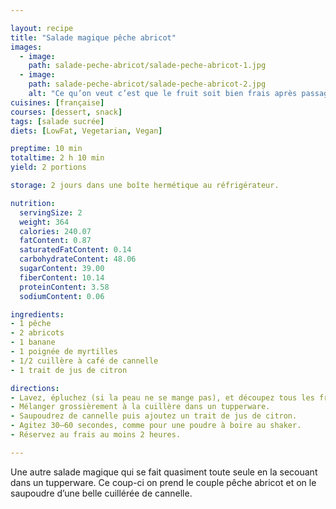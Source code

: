 ```yaml
---

layout: recipe
title: "Salade magique pêche abricot"
images:
  - image:
    path: salade-peche-abricot/salade-peche-abricot-1.jpg
  - image:
    path: salade-peche-abricot/salade-peche-abricot-2.jpg
    alt: "Ce qu’on veut c’est que le fruit soit bien frais après passage au frigo, et qu’il dégouline de son propre jus." 
cuisines: [française]
courses: [dessert, snack]
tags: [salade sucrée]
diets: [LowFat, Vegetarian, Vegan]

preptime: 10 min
totaltime: 2 h 10 min
yield: 2 portions

storage: 2 jours dans une boîte hermétique au réfrigérateur.

nutrition:
  servingSize: 2
  weight: 364
  calories: 240.07
  fatContent: 0.87
  saturatedFatContent: 0.14
  carbohydrateContent: 48.06
  sugarContent: 39.00
  fiberContent: 10.14
  proteinContent: 3.58
  sodiumContent: 0.06

ingredients:
- 1 pêche
- 2 abricots
- 1 banane
- 1 poignée de myrtilles
- 1/2 cuillère à café de cannelle
- 1 trait de jus de citron

directions:
- Lavez, épluchez (si la peau ne se mange pas), et découpez tous les fruits en tranches, en quartiers ou en dés.
- Mélanger grossièrement à la cuillère dans un tupperware. 
- Saupoudrez de cannelle puis ajoutez un trait de jus de citron. 
- Agitez 30–60 secondes, comme pour une poudre à boire au shaker. 
- Réservez au frais au moins 2 heures.

---
```


Une autre salade magique qui se fait quasiment toute seule en la secouant dans un tupperware. Ce coup-ci on prend le couple pêche abricot et on le saupoudre d’une belle cuillérée de cannelle.